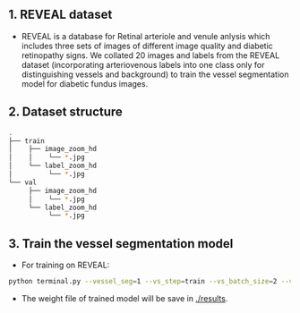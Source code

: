 ## 1. REVEAL dataset
- REVEAL is a database for Retinal arteriole and venule anlysis which includes three sets of images of different image quality and diabetic retinopathy signs. We collated 20 images and labels from the REVEAL dataset (incorporating arteriovenous labels into one class only for distinguishing vessels and background) to train the vessel segmentation model for diabetic fundus images.
## 2. Dataset structure
```bash
.
├── train
│    ├── image_zoom_hd
│    │    └── *.jpg
│    └── label_zoom_hd
│         └── *.jpg
└── val
     ├── image_zoom_hd
     │    └── *.jpg
     └── label_zoom_hd
          └── *.jpg
```
## 3. Train the vessel segmentation model
- For training on REVEAL:
```bash
python terminal.py --vessel_seg=1 --vs_step=train --vs_batch_size=2 --vs_target_size=512 --vs_max_epoch=200
```
- The weight file of trained model will be save in [./results](results).
